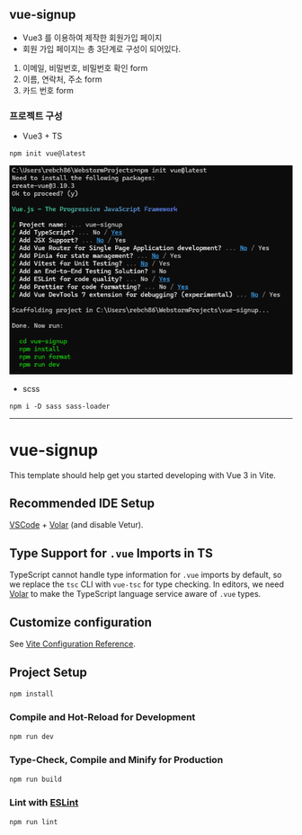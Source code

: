 ## vue-signup

- Vue3 를 이용하여 제작한 회원가입 페이지
- 회원 가입 페이지는 총 3단계로 구성이 되어있다.

1. 이메일, 비밀번호, 비밀번호 확인 form
2. 이름, 연락처, 주소 form
3. 카드 번호 form

### 프로젝트 구성

- Vue3 + TS
```
npm init vue@latest
```

![img.png](img.png)

- scss
```
npm i -D sass sass-loader
```


---

# vue-signup

This template should help get you started developing with Vue 3 in Vite.

## Recommended IDE Setup

[VSCode](https://code.visualstudio.com/) + [Volar](https://marketplace.visualstudio.com/items?itemName=Vue.volar) (and disable Vetur).

## Type Support for `.vue` Imports in TS

TypeScript cannot handle type information for `.vue` imports by default, so we replace the `tsc` CLI with `vue-tsc` for type checking. In editors, we need [Volar](https://marketplace.visualstudio.com/items?itemName=Vue.volar) to make the TypeScript language service aware of `.vue` types.

## Customize configuration

See [Vite Configuration Reference](https://vitejs.dev/config/).

## Project Setup

```sh
npm install
```

### Compile and Hot-Reload for Development

```sh
npm run dev
```

### Type-Check, Compile and Minify for Production

```sh
npm run build
```

### Lint with [ESLint](https://eslint.org/)

```sh
npm run lint
```
